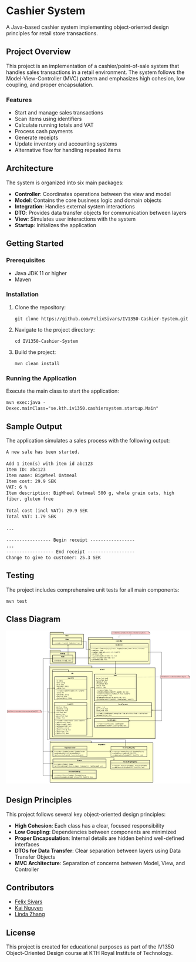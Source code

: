 # Cashier System

A Java-based cashier system implementing object-oriented design principles for retail store transactions.

## Project Overview

This project is an implementation of a cashier/point-of-sale system that handles sales transactions in a retail environment. The system follows the Model-View-Controller (MVC) pattern and emphasizes high cohesion, low coupling, and proper encapsulation.

### Features

- Start and manage sales transactions
- Scan items using identifiers
- Calculate running totals and VAT
- Process cash payments
- Generate receipts
- Update inventory and accounting systems
- Alternative flow for handling repeated items

## Architecture

The system is organized into six main packages:

- **Controller**: Coordinates operations between the view and model
- **Model**: Contains the core business logic and domain objects
- **Integration**: Handles external system interactions
- **DTO**: Provides data transfer objects for communication between layers
- **View**: Simulates user interactions with the system
- **Startup**: Initializes the application

## Getting Started

### Prerequisites

- Java JDK 11 or higher
- Maven

### Installation

1. Clone the repository:
   ```
   git clone https://github.com/FelixSivars/IV1350-Cashier-System.git
   ```

2. Navigate to the project directory:
   ```
   cd IV1350-Cashier-System
   ```

3. Build the project:
   ```
   mvn clean install
   ```

### Running the Application

Execute the main class to start the application:

```
mvn exec:java -Dexec.mainClass="se.kth.iv1350.cashiersystem.startup.Main"
```

## Sample Output

The application simulates a sales process with the following output:

```
A new sale has been started.

Add 1 item(s) with item id abc123
Item ID: abc123
Item name: BigWheel Oatmeal
Item cost: 29.9 SEK
VAT: 6 %
Item description: BigWheel Oatmeal 500 g, whole grain oats, high fiber, gluten free
 
Total cost (incl VAT): 29.9 SEK
Total VAT: 1.79 SEK

...

----------------- Begin receipt -----------------
...
------------------ End receipt ------------------
Change to give to customer: 25.3 SEK
```

## Testing

The project includes comprehensive unit tests for all main components:

```
mvn test
```

## Class Diagram

![Class Diagram](class-diagram.png)

## Design Principles

This project follows several key object-oriented design principles:

- **High Cohesion**: Each class has a clear, focused responsibility
- **Low Coupling**: Dependencies between components are minimized
- **Proper Encapsulation**: Internal details are hidden behind well-defined interfaces
- **DTOs for Data Transfer**: Clear separation between layers using Data Transfer Objects
- **MVC Architecture**: Separation of concerns between Model, View, and Controller

## Contributors

- [Felix Sivars](https://github.com/FelixSivars)
- [Kai Nguyen](https://github.com/kaidev04)
- [Linda Zhang](https://github.com/jenny78930)

## License

This project is created for educational purposes as part of the IV1350 Object-Oriented Design course at KTH Royal Institute of Technology.